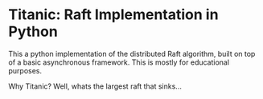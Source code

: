 # Titanic: Raft Implementation in Python

This a python implementation of the distributed Raft algorithm, built on top
of a basic asynchronous framework. This is mostly for educational purposes.

Why Titanic? Well, whats the largest raft that sinks...
